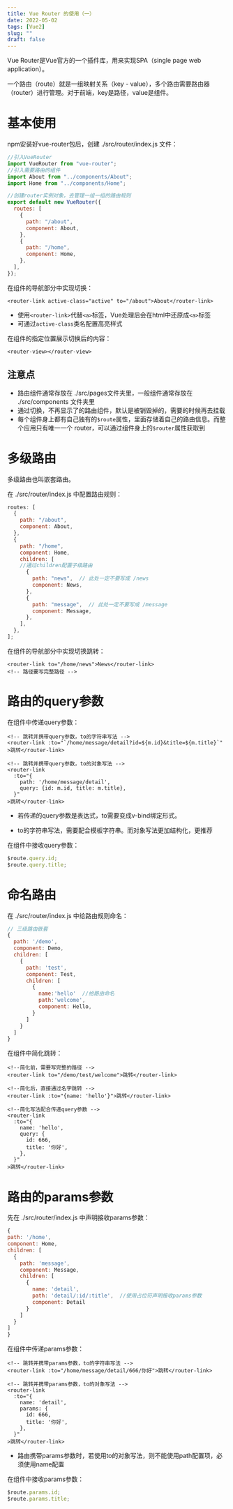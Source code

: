 ```yaml
---
title: Vue Router 的使用（一）
date: 2022-05-02
tags: [Vue2]
slug: ""
draft: false
---
```


Vue Router是Vue官方的一个插件库，用来实现SPA（single page web application）。

一个路由（route）就是一组映射关系（key - value），多个路由需要路由器（router）进行管理。对于前端，key是路径，value是组件。

# 基本使用

npm安装好vue-router包后，创建 ./src/router/index.js 文件：

```js
//引入VueRouter
import VueRouter from "vue-router";
//引入需要路由的组件
import About from "../components/About";
import Home from "../components/Home";

//创建router实例对象，去管理一组一组的路由规则
export default new VueRouter({
  routes: [
    {
      path: "/about",
      component: About,
    },
    {
      path: "/home",
      component: Home,
    },
  ],
});
```

在组件的导航部分中实现切换：

```vue
<router-link active-class="active" to="/about">About</router-link>
```

- 使用`<router-link>`代替`<a>`标签，Vue处理后会在html中还原成`<a>`标签
- 可通过`active-class`类名配置高亮样式

在组件的指定位置展示切换后的内容：

```vue
<router-view></router-view>
```

## 注意点

- 路由组件通常存放在 ./src/pages文件夹里，一般组件通常存放在 ./src/components 文件夹里
- 通过切换，不再显示了的路由组件，默认是被销毁掉的，需要的时候再去挂载
- 每个组件身上都有自己独有的`$route`属性，里面存储着自己的路由信息。而整个应用只有唯一一个 router，可以通过组件身上的`$router`属性获取到

# 多级路由

多级路由也叫嵌套路由。

在 ./src/router/index.js 中配置路由规则：

```js
routes: [
  {
    path: "/about",
    component: About,
  },
  {
    path: "/home",
    component: Home,
    children: [
    //通过children配置子级路由
      {
        path: "news",  // 此处一定不要写成 /news
        component: News,
      },
      {
        path: "message",  // 此处一定不要写成 /message
        component: Message,
      },
    ],
  },
];
```

在组件的导航部分中实现切换跳转：

```vue
<router-link to="/home/news">News</router-link>
<!-- 路径要写完整路径 -->
```

# 路由的query参数

在组件中传递query参数：

```vue
<!-- 跳转并携带query参数，to的字符串写法 -->
<router-link :to="`/home/message/detail?id=${m.id}&title=${m.title}`"
>跳转</router-link>

<!-- 跳转并携带query参数，to的对象写法 -->
<router-link
  :to="{
    path: '/home/message/detail',
    query: {id: m.id, title: m.title},
  }"
>跳转</router-link>
```

- 若传递的query参数是表达式，to需要变成v-bind绑定形式。

- to的字符串写法，需要配合模板字符串。而对象写法更加结构化，更推荐

在组件中接收query参数：

```js
$route.query.id;
$route.query.title;
```

# 命名路由

在 ./src/router/index.js 中给路由规则命名：

```js
// 三级路由嵌套
{
  path: '/demo',
  component: Demo,
  children: [
    {
      path: 'test',
      component: Test,
      children: [
        {
          name:'hello'  //给路由命名
          path:'welcome',
          component: Hello,
        }
      ]
    }
  ]
}
```

在组件中简化跳转：

```vue
<!--简化前，需要写完整的路径 -->
<router-link to="/demo/test/welcome">跳转</router-link>

<!--简化后，直接通过名字跳转 -->
<router-link :to="{name: 'hello'}">跳转</router-link>

<!--简化写法配合传递query参数 -->
<router-link
  :to="{
    name: 'hello',
    query: {
      id: 666,
      title: '你好',
    },
  }"
>跳转</router-link>
```

# 路由的params参数

先在 ./src/router/index.js 中声明接收params参数：

```js
{
path: '/home',
component: Home,
children: [
  {
    path: 'message',
    component: Message,
    children: [
      {
        name: 'detail',
        path: 'detail/:id/:title',  //使用占位符声明接收params参数
        component: Detail
      }
    ]
  }
]
}
```

在组件中传递params参数：

```vue
<!-- 跳转并携带params参数，to的字符串写法 -->
<router-link :to="/home/message/detail/666/你好">跳转</router-link>

<!-- 跳转并携带params参数，to的对象写法 -->
<router-link
  :to="{
    name: 'detail',
    params: {
      id: 666,
      title: '你好',
    },
  }"
>跳转</router-link>
```

- 路由携带params参数时，若使用to的对象写法，则不能使用path配置项，必须使用name配置

在组件中接收params参数：

```js
$route.params.id;
$route.params.title;
```


